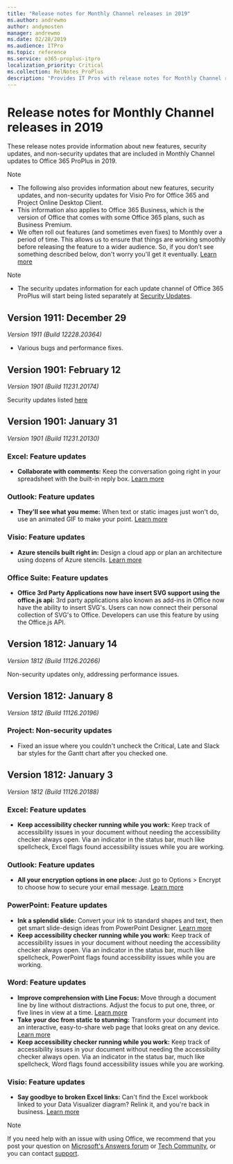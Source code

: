 ```yaml
---
title: "Release notes for Monthly Channel releases in 2019"
ms.author: andrewmo
author: andymosten
manager: andrewmo
ms.date: 02/28/2019
ms.audience: ITPro
ms.topic: reference
ms.service: o365-proplus-itpro
localization_priority: Critical
ms.collection: RelNotes_ProPlus
description: "Provides IT Pros with release notes for Monthly Channel releases for Office 365 ProPlus in 2019"
---
```


# Release notes for Monthly Channel releases in 2019

These release notes provide information about new features, security updates, and non-security updates that are included in Monthly Channel updates to Office 365 ProPlus in 2019.
 
 > [!NOTE]
> - The following also provides information about new features, security updates, and non-security updates for Visio Pro for Office 365 and Project Online Desktop Client.
> - This information also applies to Office 365 Business, which is the version of Office that comes with some Office 365 plans, such as Business Premium.
> - We often roll out features (and sometimes even fixes) to Monthly over a period of time. This allows us to ensure that things are working smoothly before releasing the feature to a wider audience. So, if you don’t see something described below, don't worry you'll get it eventually. [Learn more](https://support.office.com/en-us/article/when-do-i-get-the-newest-features-in-for-office-365-da36192c-58b9-4bc9-8d51-bb6eed468516?ui=en-US&rs=en-US&ad=US)

 > [!NOTE]
> - The security updates information for each update channel of Office 365 ProPlus will start being listed separately at [Security Updates](office365-proplus-security-updates.md). 

## Version 1911: December 29
*Version 1911 (Build 12228.20364)*
* Various bugs and performance fixes.

## Version 1901: February 12
*Version 1901 (Build 11231.20174)* 

Security updates listed [here](office365-proplus-security-updates.md)

## Version 1901: January 31
*Version 1901 (Build 11231.20130)* 

### Excel: Feature updates

- **Collaborate with comments:** Keep the conversation going right in your spreadsheet with the built-in reply box. [Learn more](https://support.office.com/article/bdcc9f5d-38e2-45b4-9a92-0b2b5c7bf6f8)

### Outlook: Feature updates

- **They'll see what you meme:** When text or static images just won't do, use an animated GIF to make your point. [Learn more](https://support.office.com/article/114BB251-861F-41CD-B20F-7E7289630C5B)
 
### Visio: Feature updates

- **Azure stencils built right in:** Design a cloud app or plan an architecture using dozens of Azure stencils. [Learn more](https://support.office.com/article/efbb25e7-c80e-42e1-b1ad-7ef630ff01b7)

### Office Suite: Feature updates

- **Office 3rd Party Applications now have insert SVG support using the office.js api:** 3rd party applications also known as add-ins in Office now have the ability to insert SVG's. Users can now connect their personal collection of SVG's to Office. Developers can use this feature by using the Office.js API.


## Version 1812: January 14
*Version 1812 (Build 11126.20266)* 

Non-security updates only, addressing performance issues.

## Version 1812: January 8
*Version 1812 (Build 11126.20196)* 

### Project: Non-security updates
- Fixed an issue where you couldn't uncheck the Critical, Late and Slack bar styles for the Gantt chart after you checked one.

## Version 1812: January 3
*Version 1812 (Build 11126.20188)* 

### Excel: Feature updates

- **Keep accessibility checker running while you work:** Keep track of accessibility issues in your document without needing the accessibility checker always open. Via an indicator in the status bar, much like spellcheck, Excel flags found accessibility issues while you are working. 

### Outlook: Feature updates

- **All your encryption options in one place:** Just go to Options > Encrypt to choose how to secure your email message. [Learn more](https://support.office.com/article/373339cb-bf1a-4509-b296-802a39d801dc)


### PowerPoint: Feature updates

- **Ink a splendid slide:** Convert your ink to standard shapes and text, then get smart slide-design ideas from PowerPoint Designer. [Learn more](https://support.office.com/article/53c77d7b-dc40-45c2-b684-81415eac0617)
- **Keep accessibility checker running while you work:** Keep track of accessibility issues in your document without needing the accessibility checker always open. Via an indicator in the status bar, much like spellcheck, PowerPoint flags found accessibility issues while you are working. 

### Word: Feature updates

- **Improve comprehension with Line Focus:** Move through a document line by line without distractions. Adjust the focus to put one, three, or five lines in view at a time. [Learn more](https://support.office.com/article/a857949f-c91e-4c97-977c-a4efcaf9b3c1)
- **Take your doc from static to stunning:** Transform your document into an interactive, easy-to-share web page that looks great on any device. [Learn more](https://support.office.com/article/65912b2d-8b81-41e1-ac52-c20a65ce8ecf)
- **Keep accessibility checker running while you work:** Keep track of accessibility issues in your document without needing the accessibility checker always open. Via an indicator in the status bar, much like spellcheck, Word flags found accessibility issues while you are working. 

### Visio: Feature updates

- **Say goodbye to broken Excel links:** Can't find the Excel workbook linked to your Data Visualizer diagram? Relink it, and you're back in business. [Learn more](https://support.office.com/article/17211b46-d144-4ca2-9ea7-b0f48f0ae0a6)



> [!NOTE]
> If you need help with an issue with using Office, we recommend that you post your question on [Microsoft's Answers forum](https://answers.microsoft.com/) or [Tech Community](https://techcommunity.microsoft.com/), or you can contact [support](https://support.microsoft.com/contactus).
